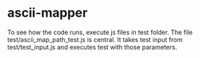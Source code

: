 # ascii-mapper

To see how the code runs, execute js files in test folder.
The file test/ascii_map_path_test.js is central.
It takes test input from test/test_input.js and executes test with those parameters.
